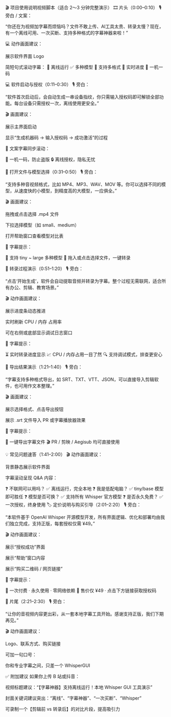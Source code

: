 🎬 项目使用说明视频脚本（适合 2～3 分钟完整演示）
🎞️ 片头（0:00–0:10）
🎙️ 旁白 / 文案：

“你还在为视频加字幕而烦恼吗？文件不敢上传、AI工具太贵、转录太慢？现在，有一个离线可用、一次买断、支持多种格式的字幕神器来啦！”

💻 动作画面建议：

展示软件界面 Logo

简短句式滚动字幕：
🚀 离线运行 ✅ 多种模型 💾 支持多格式 🎯 实时进度 🔐 一机一码

💻 软件启动与授权（0:11–0:30）
🎙️ 旁白：

“软件首次启动后，会自动生成一串设备指纹，你只需输入授权码即可解锁全部功能。每台设备只需授权一次，离线使用更安全。”

🎬 画面建议：

展示主界面启动

显示“生成机器码 → 输入授权码 → 成功激活”的过程

📢 文案字幕同步滚动：

📌 一机一码，防止盗版
🔒 离线授权，隐私无忧

📂 打开文件与模型选择（0:31–0:50）
🎙️ 旁白：

“支持多种音视频格式，比如 MP4、MP3、WAV、MOV 等。你可以选择不同的模型，从速度快的小模型，到精度高的大模型，一应俱全。”

🎬 画面建议：

拖拽或点击选择 .mp4 文件

下拉选择模型（如 small、medium）

打开帮助窗口查看模型对比表

📢 字幕提示：

🧠 支持 tiny ~ large 多种模型
📁 拖入或点击选择文件，一键转录

🔄 转录过程演示（0:51–1:20）
🎙️ 旁白：

“点击‘开始生成’，软件会自动提取音频并转录为字幕。整个过程无需联网，适合所有办公、剪辑、教育场景。”

🎬 动作画面建议：

展示进度条动态推进

实时刷新 CPU / 内存 占用率

可在右侧或底部显示调试日志窗口

📢 字幕提示：

⏳ 实时转录进度显示
📈 CPU / 内存占用一目了然
🔍 支持调试模式，排查更安心

📄 导出结果演示（1:21–1:40）
🎙️ 旁白：

“字幕支持多种格式导出，如 SRT、TXT、VTT、JSON，可以直接导入剪辑软件，也可用作文本整理。”

🎬 画面建议：

展示选择格式、点击导出按钮

展示 .srt 文件导入 PR 或字幕播放器效果

📢 字幕提示：

💾 一键导出字幕文件
🎬 PR / 剪映 / Aegisub 均可直接使用

💡 常见问题速答（1:41–2:00）
🎬 动作画面建议：

背景静态展示软件界面

字幕滚动呈现 Q&A 内容：

❓ 不联网可以用吗？ ✅ 离线运行，完全本地
❓ 我是低配电脑？ ✅ tiny/base 模型即可胜任
❓ 模型是否可换？ ✅ 支持所有 Whisper 官方模型
❓ 是否永久免费？ ✅ 一次授权，终身使用
🏷️ 定价说明与购买引导（2:01–2:20）
🎙️ 旁白：

“本软件基于 OpenAI Whisper 开源模型开发，所有界面逻辑、优化和部署均由我们独立完成，支持正版，每套授权仅需 ¥49。”

🎬 动作画面建议：

展示“授权成功”界面

展示“帮助”窗口内容

展示“购买二维码 / 网页链接”

📢 字幕提示：

🧾 一次付费 · 永久使用 · 零网络依赖
🛒 售价仅 ¥49 · 点击下方链接获取授权码

📣 片尾（2:21–2:30）
🎙️ 旁白：

“让你的音视频内容更出彩，从一套本地字幕工具开始。感谢支持正版，我们下期再见。”

🎬 动作画面建议：

Logo、联系方式、购买链接

可加一句口号：

你和专业字幕之间，只差一个 WhisperGUI

✅ 附加建议
如果你上传 B 站或抖音：

视频标题建议：“【字幕神器】支持离线运行！本地 Whisper GUI 工具演示”

封面关键词建议突出：“离线”、“字幕神器”、“一次买断”、“Whisper”

可录制一个【剪辑前 vs 转录后】的对比片段，提高吸引力
